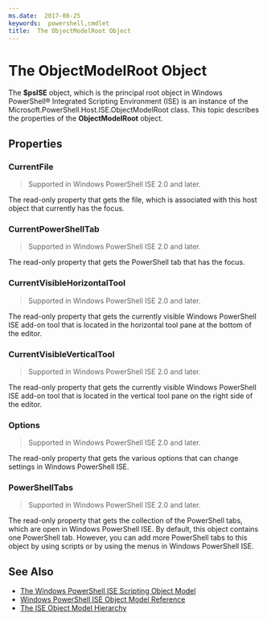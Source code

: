 ```yaml
---
ms.date:  2017-08-25
keywords:  powershell,cmdlet
title:  The ObjectModelRoot Object
---
```


# The ObjectModelRoot Object

The **$psISE** object, which is the principal root object in
Windows PowerShell® Integrated Scripting Environment (ISE) 
is an instance of the Microsoft.PowerShell.Host.ISE.ObjectModelRoot class.
This topic describes the properties of the **ObjectModelRoot** object.

## Properties

### CurrentFile

> Supported in Windows PowerShell ISE 2.0 and later. 

The read-only property that gets the file, which is associated with this host object that currently has the focus.

### CurrentPowerShellTab

> Supported in Windows PowerShell ISE 2.0 and later.

The read-only property that gets the PowerShell tab that has the focus.

### CurrentVisibleHorizontalTool

> Supported in Windows PowerShell ISE 2.0 and later.

The read-only property that gets the currently visible 
Windows PowerShell ISE add-on tool that is located in 
the horizontal tool pane at the bottom of the editor.

### CurrentVisibleVerticalTool

> Supported in Windows PowerShell ISE 2.0 and later. 

The read-only property that gets the currently visible Windows PowerShell ISE add-on tool that is located in the vertical tool pane on the right side of the editor.

### Options

> Supported in Windows PowerShell ISE 2.0 and later. 

The read-only property that gets the various options that can change settings in Windows PowerShell ISE.

### PowerShellTabs

> Supported in Windows PowerShell ISE 2.0 and later. 

The read-only property that gets the collection of the PowerShell tabs, which are open in Windows PowerShell ISE. By default, this object contains one PowerShell tab. However, you can add more PowerShell tabs to this object by using scripts or by using the menus in Windows PowerShell ISE.

## See Also

- [The Windows PowerShell ISE Scripting Object Model](The-Windows-PowerShell-ISE-Scripting-Object-Model.md)
- [Windows PowerShell ISE Object Model Reference](Windows-PowerShell-ISE-Object-Model-Reference.md)
- [The ISE Object Model Hierarchy](The-ISE-Object-Model-Hierarchy.md)
